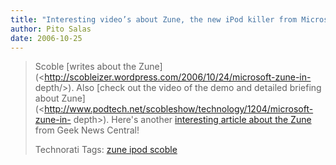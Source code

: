 ```yaml
---
title: "Interesting video’s about Zune, the new iPod killer from Microsoft"
author: Pito Salas
date: 2006-10-25
---
```



>
> Scoble [writes about the
> Zune](<http://scobleizer.wordpress.com/2006/10/24/microsoft-zune-in-
> depth/>). Also [check out the video of the demo and detailed briefing about
> Zune](<http://www.podtech.net/scobleshow/technology/1204/microsoft-zune-in-
> depth>). Here's another [interesting article about the
> Zune](<http://www.geeknewscentral.com/archives/006512.html>) from Geek News
> Central!
>
> Technorati Tags: [zune ipod
> scoble](<http://technorati.com/tag/zune%20ipod%20scoble>)


